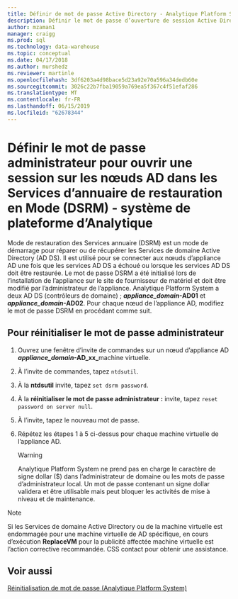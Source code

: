 ```yaml
---
title: Définir de mot de passe Active Directory - Analytique Platform System | Microsoft Docs
description: Définir le mot de passe d’ouverture de session Active Directory nœuds administrateur en Mode restauration des Services d’annuaire dans Analytique Platform System (APS).
author: mzaman1
manager: craigg
ms.prod: sql
ms.technology: data-warehouse
ms.topic: conceptual
ms.date: 04/17/2018
ms.author: murshedz
ms.reviewer: martinle
ms.openlocfilehash: 3df6203a4d98bace5d23a92e70a596a34dedb60e
ms.sourcegitcommit: 3026c22b7fba19059a769ea5f367c4f51efaf286
ms.translationtype: MT
ms.contentlocale: fr-FR
ms.lasthandoff: 06/15/2019
ms.locfileid: "62678344"
---
```

# <a name="set-admin-password-for-logging-on-to-ad-nodes-in-directory-services-restore-mode-dsrm---analytics-platform-system"></a>Définir le mot de passe administrateur pour ouvrir une session sur les nœuds AD dans les Services d’annuaire de restauration en Mode (DSRM) - système de plateforme d’Analytique
Mode de restauration des Services annuaire (DSRM) est un mode de démarrage pour réparer ou de récupérer les Services de domaine Active Directory (AD DS). Il est utilisé pour se connecter aux nœuds d’appliance AD une fois que les services AD DS a échoué ou lorsque les services AD DS doit être restaurée. Le mot de passe DSRM a été initialisé lors de l’installation de l’appliance sur le site de fournisseur de matériel et doit être modifié par l’administrateur de l’appliance. Analytique Platform System a deux AD DS (contrôleurs de domaine) ;  **_appliance_domain_-AD01** et  **_appliance_domain_-AD02**. Pour chaque nœud de l’appliance AD, modifiez le mot de passe DSRM en procédant comme suit.  
  
## <a name="HowToDSRM"></a>Pour réinitialiser le mot de passe administrateur  
  
1.  Ouvrez une fenêtre d’invite de commandes sur un nœud d’appliance AD  <strong>_appliance_domain_-AD_xx_</strong>machine virtuelle.  
  
2.  À l’invite de commandes, tapez `ntdsutil`.  
  
3.  À la **ntdsutil** invite, tapez `set dsrm password`.  
  
4.  À la **réinitialiser le mot de passe administrateur :** invite, tapez `reset password on server null`.  
  
5.  À l’invite, tapez le nouveau mot de passe.  
  
6.  Répétez les étapes 1 à 5 ci-dessus pour chaque machine virtuelle de l’appliance AD.  
  
    > [!WARNING]  
    > Analytique Platform System ne prend pas en charge le caractère de signe dollar ($) dans l’administrateur de domaine ou les mots de passe d’administrateur local. Un mot de passe contenant un signe dollar validera et être utilisable mais peut bloquer les activités de mise à niveau et de maintenance.  
  
> [!NOTE]  
> Si les Services de domaine Active Directory ou de la machine virtuelle est endommagée pour une machine virtuelle de AD spécifique, en cours d’exécution **ReplaceVM** pour la publicité affectée machine virtuelle est l’action corrective recommandée. CSS contact pour obtenir une assistance.  
  
## <a name="see-also"></a>Voir aussi  
[Réinitialisation de mot de passe &#40;Analytique Platform System&#41;](password-reset.md)  
  
